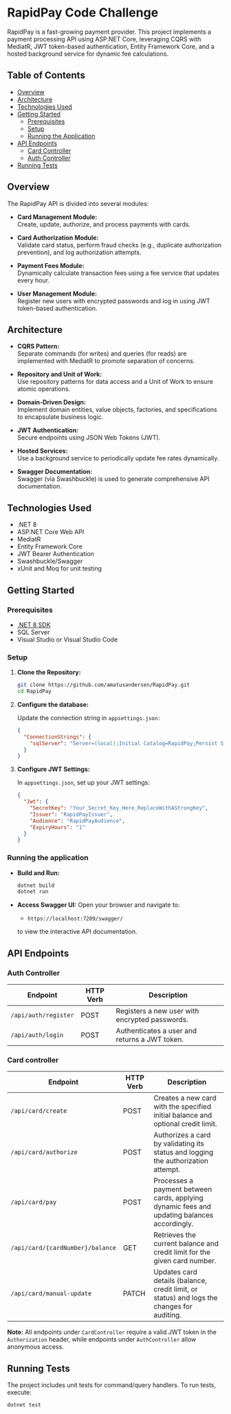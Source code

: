 # RapidPay Code Challenge

RapidPay is a fast-growing payment provider. This project implements a payment processing API using ASP.NET Core, leveraging CQRS with MediatR, JWT token-based authentication, Entity Framework Core, and a hosted background service for dynamic fee calculations.

## Table of Contents

- [Overview](#overview)
- [Architecture](#architecture)
- [Technologies Used](#technologies-used)
- [Getting Started](#getting-started)
  - [Prerequisites](#prerequisites)
  - [Setup](#setup)
  - [Running the Application](#running-the-application)
- [API Endpoints](#api-endpoints)
  - [Card Controller](#card-controller)
  - [Auth Controller](#auth-controller)
- [Running Tests](#running-tests)

## Overview

The RapidPay API is divided into several modules:

- **Card Management Module:**  
  Create, update, authorize, and process payments with cards.

- **Card Authorization Module:**  
  Validate card status, perform fraud checks (e.g., duplicate authorization prevention), and log authorization attempts.

- **Payment Fees Module:**  
  Dynamically calculate transaction fees using a fee service that updates every hour.

- **User Management Module:**  
  Register new users with encrypted passwords and log in using JWT token-based authentication.

## Architecture

- **CQRS Pattern:**  
  Separate commands (for writes) and queries (for reads) are implemented with MediatR to promote separation of concerns.

- **Repository and Unit of Work:**  
  Use repository patterns for data access and a Unit of Work to ensure atomic operations.

- **Domain-Driven Design:**  
  Implement domain entities, value objects, factories, and specifications to encapsulate business logic.

- **JWT Authentication:**  
  Secure endpoints using JSON Web Tokens (JWT).

- **Hosted Services:**  
  Use a background service to periodically update fee rates dynamically.

- **Swagger Documentation:**  
  Swagger (via Swashbuckle) is used to generate comprehensive API documentation.

## Technologies Used

- .NET 8
- ASP.NET Core Web API
- MediatR
- Entity Framework Core
- JWT Bearer Authentication
- Swashbuckle/Swagger
- xUnit and Moq for unit testing

## Getting Started

### Prerequisites

- [.NET 8 SDK](https://dotnet.microsoft.com/download)
- SQL Server
- Visual Studio or Visual Studio Code

### Setup

1. **Clone the Repository:**

   ```bash
   git clone https://github.com/amatusandersen/RapidPay.git
   cd RapidPay
   
2. **Configure the database:**

   Update the connection string in `appsettings.json:`
   ```json
   {
     "ConnectionStrings": {
       "sqlServer": "Server=(local);Initial Catalog=RapidPay;Persist Security Info=False;User ID=user;Password=password;MultipleActiveResultSets=False;Encrypt=True;TrustServerCertificate=True;Connection Timeout=30;"
     }
   }
3. **Configure JWT Settings:**

   In `appsettings.json`, set up your JWT settings:
   ```json
   {
     "Jwt": {
       "SecretKey": "Your_Secret_Key_Here_ReplaceWithAStrongKey",
       "Issuer": "RapidPayIssuer",
       "Audience": "RapidPayAudience",
       "ExpiryHours": "1"
     }
   }
### Running the application
- **Build and Run:**
  ```bash
  dotnet build
  dotnet run
- **Access Swagger UI:**
  Open your browser and navigate to:

  - `https://localhost:7209/swagger/`
  
  to view the interactive API documentation.

## API Endpoints
### Auth Controller

| Endpoint             | HTTP Verb | Description                                               |
| -------------------- | --------- | --------------------------------------------------------- |
| `/api/auth/register` | POST      | Registers a new user with encrypted passwords.          |
| `/api/auth/login`    | POST      | Authenticates a user and returns a JWT token.             |

### Card controller

| Endpoint                         | HTTP Verb | Description                                                                                   |
| -------------------------------- | --------- | --------------------------------------------------------------------------------------------- |
| `/api/card/create`               | POST      | Creates a new card with the specified initial balance and optional credit limit.              |
| `/api/card/authorize`            | POST      | Authorizes a card by validating its status and logging the authorization attempt.             |
| `/api/card/pay`                  | POST      | Processes a payment between cards, applying dynamic fees and updating balances accordingly.   |
| `/api/card/{cardNumber}/balance` | GET       | Retrieves the current balance and credit limit for the given card number.                     |
| `/api/card/manual-update`        | PATCH     | Updates card details (balance, credit limit, or status) and logs the changes for auditing.      |

**Note:** All endpoints under `CardController` require a valid JWT token in the `Authorization` header, while endpoints under `AuthController` allow anonymous access.

## Running Tests
The project includes unit tests for command/query handlers. To run tests, execute:
  ```bash
  dotnet test
